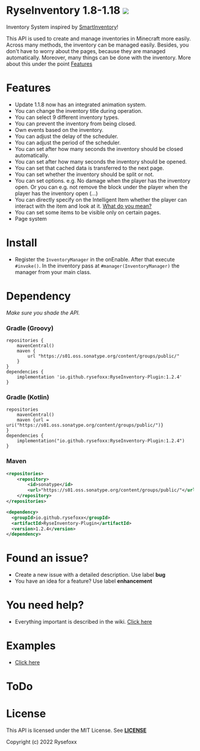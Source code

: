# RyseInventory 1.8-1.18 ![](https://i.imgur.com/BS3gwxL.png)

Inventory System inspired by [SmartInventory](https://github.com/MinusKube/SmartInvs)!

This API is used to create and manage inventories in Minecraft more easily. Across many methods, the inventory can be managed easily. Besides, you don't have to worry about the pages, because they are managed automatically. Moreover, many things can be done with the inventory. More about this under the point [Features](https://github.com/Rysefoxx/RyseInventory#features)

# Features
 - Update 1.1.8 now has an integrated animation system.
 - You can change the inventory title during operation.
 - You can select 9 different inventory types.
 - You can prevent the inventory from being closed.
 - Own events based on the inventory.
 - You can adjust the delay of the scheduler.
 - You can adjust the period of the scheduler.
 - You can set after how many seconds the inventory should be closed automatically.
 - You can set after how many seconds the inventory should be opened.
 - You can set that cached data is transferred to the next page.
 - You can set whether the inventory should be split or not.
 - You can set options. e.g. No damage when the player has the inventory open. Or you can e.g. not remove the block under the player when the player has the inventory open (...)
 - You can directly specify on the Intelligent Item whether the player can interact with the item and look at it. [What do you mean?](https://github.com/Rysefoxx/RyseInventory/wiki/IntelligentItem)
 - You can set some items to be visible only on certain pages.
 - Page system

# Install

 - Register the `InventoryManager` in the onEnable. After that execute `#invoke()`. In the inventory pass at `#manager(InventoryManager)` the manager from your main class.

# Dependency
_Make sure you shade the API._

### Gradle (Groovy) 
```
repositories {
    mavenCentral()
    maven {
        url "https://s01.oss.sonatype.org/content/groups/public/"
    }
}
dependencies {
    implementation 'io.github.rysefoxx:RyseInventory-Plugin:1.2.4'
}
```
### Gradle (Kotlin) 
```
repositories 
    mavenCentral()
    maven {url = uri("https://s01.oss.sonatype.org/content/groups/public/")}
}
dependencies {
    implementation("io.github.rysefoxx:RyseInventory-Plugin:1.2.4")
}
```

### Maven
```xml
<repositories>
    <repository>
        <id>sonatype</id>
        <url>"https://s01.oss.sonatype.org/content/groups/public/"</url>
    </repository>
</repositories>

<dependency>
  <groupId>io.github.rysefoxx</groupId>
  <artifactId>RyseInventory-Plugin</artifactId>
  <version>1.2.4</version>
</dependency>
```

# Found an issue?
 - Create a new issue with a detailed description. Use label **bug**
 - You have an idea for a feature? Use label **enhancement**

# You need help?
* Everything important is described in the wiki. [Click here](https://github.com/Rysefoxx/RyseInventory/wiki)

# Examples
* [Click here](https://github.com/Rysefoxx/RyseInventory/tree/master/examples)

# ToDo

# License
This API is licensed under the MIT License.
See [**LICENSE**](https://github.com/Rysefoxx/RyseInventory/blob/master/LICENSE)

Copyright (c) 2022 Rysefoxx
